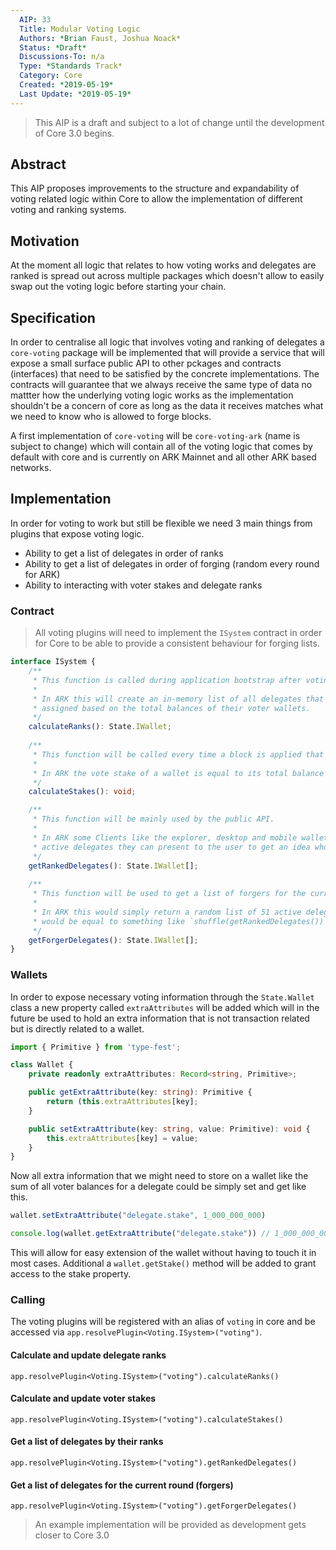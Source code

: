 ```yaml
---
  AIP: 33
  Title: Modular Voting Logic
  Authors: *Brian Faust, Joshua Noack*
  Status: *Draft*
  Discussions-To: n/a
  Type: *Standards Track*
  Category: Core
  Created: *2019-05-19*
  Last Update: *2019-05-19*
---
```


> This AIP is a draft and subject to a lot of change until the development of Core 3.0 begins.

## Abstract

This AIP proposes improvements to the structure and expandability of voting related logic within Core to allow the implementation of different voting and ranking systems.

## Motivation

At the moment all logic that relates to how voting works and delegates are ranked is spread out across multiple packages which doesn't allow to easily swap out the voting logic before starting your chain.

## Specification

In order to centralise all logic that involves voting and ranking of delegates a `core-voting` package will be implemented that will provide a service that will expose a small surface public API to other pckages and contracts (interfaces) that need to be satisfied by the concrete implementations. The contracts will guarantee that we always receive the same type of data no mattter how the underlying voting logic works as the implementation shouldn't be a concern of core as long as the data it receives matches what we need to know who is allowed to forge blocks.

A first implementation of `core-voting` will be `core-voting-ark` (name is subject to change) which will contain all of the voting logic that comes by default with core and is currently on ARK Mainnet and all other ARK based networks.

## Implementation

In order for voting to work but still be flexible we need 3 main things from plugins that expose voting logic.

- Ability to get a list of delegates in order of ranks
- Ability to get a list of delegates in order of forging (random every round for ARK)
- Ability to interacting with voter stakes and delegate ranks

### Contract

> All voting plugins will need to implement the `ISystem` contract in order for Core to be able to provide a consistent behaviour for forging lists.

```ts
interface ISystem {
    /**
     * This function is called during application bootstrap after voting transactions are applied.
     *
     * In ARK this will create an in-memory list of all delegates that get a numerical rank
     * assigned based on the total balances of their voter wallets.
     */
    calculateRanks(): State.IWallet;
    
    /**
     * This function will be called every time a block is applied that contains transactions.
     *
     * In ARK the vote stake of a wallet is equal to its total balance and the sum of those is used to rank a delegate.
     */
    calculateStakes(): void;

    /**
     * This function will be mainly used by the public API.
     *
     * In ARK some Clients like the explorer, desktop and mobile wallet need a list of
     * active delegates they can present to the user to get an idea who they can vote for.
     */
    getRankedDelegates(): State.IWallet[];
    
    /**
     * This function will be used to get a list of forgers for the current round.
     *
     * In ARK this would simply return a random list of 51 active delegates which
     * would be equal to something like `shuffle(getRankedDelegates())`.
     */
    getForgerDelegates(): State.IWallet[];
}
```

### Wallets

In order to expose necessary voting information through the `State.Wallet` class a new property called `extraAttributes` will be added which will in the future be used to hold an extra information that is not transaction related but is directly related to a wallet.

```ts
import { Primitive } from 'type-fest';

class Wallet {
    private readonly extraAttributes: Record<string, Primitive>;

    public getExtraAttribute(key: string): Primitive {
        return (this.extraAttributes[key];
    }

    public setExtraAttribute(key: string, value: Primitive): void {
        this.extraAttributes[key] = value;
    }
}
```

Now all extra information that we might need to store on a wallet like the sum of all voter balances for a delegate could be simply set and get like this.

```ts
wallet.setExtraAttribute("delegate.stake", 1_000_000_000)

console.log(wallet.getExtraAttribute("delegate.stake")) // 1_000_000_000
```

This will allow for easy extension of the wallet without having to touch it in most cases. Additional a `wallet.getStake()` method will be added to grant access to the stake property.

### Calling

The voting plugins will be registered with an alias of `voting` in core and be accessed via `app.resolvePlugin<Voting.ISystem>("voting")`.

#### Calculate and update delegate ranks

`app.resolvePlugin<Voting.ISystem>("voting").calculateRanks()`

#### Calculate and update voter stakes

`app.resolvePlugin<Voting.ISystem>("voting").calculateStakes()`

#### Get a list of delegates by their ranks

`app.resolvePlugin<Voting.ISystem>("voting").getRankedDelegates()`

#### Get a list of delegates for the current round (forgers)

`app.resolvePlugin<Voting.ISystem>("voting").getForgerDelegates()`

 > An example implementation will be provided as development gets closer to Core 3.0
